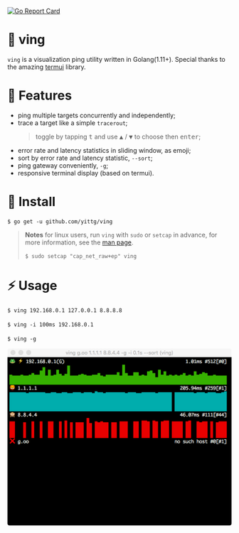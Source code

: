 [![Go Report Card](https://goreportcard.com/badge/github.com/yittg/ving)](https://goreportcard.com/report/github.com/yittg/ving)

# 🐸 ving

`ving` is a visualization ping utility written in Golang(1.11+).
Special thanks to the amazing [termui](https://github.com/gizak/termui) library.

# 🦁 Features

* ping multiple targets concurrently and independently;
* trace a target like a simple `tracerout`;
    > toggle by tapping <kbd>t</kbd> and use <kbd>▲</kbd> / <kbd>▼</kbd> to choose then <kbd>enter</kbd>;
* error rate and latency statistics in sliding window, as emoji;
* sort by error rate and latency statistic, `--sort`;
* ping gateway conveniently, `-g`;
* responsive terminal display (based on termui).

# 🙈 Install

```
$ go get -u github.com/yittg/ving
```

> __Notes__ for linux users, run `ving` with `sudo` or `setcap` in advance, 
for more information, see the [man page](http://linux.die.net/man/7/capabilities).
>
>    ```
>    $ sudo setcap "cap_net_raw+ep" ving
>    ``` 

# ⚡ Usage

```
$ ving 192.168.0.1 127.0.0.1 8.8.8.8

$ ving -i 100ms 192.168.0.1

$ ving -g
```

![](./assets/screenshot.png)
